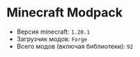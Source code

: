 # Minecraft Modpack

- Версия minecraft: `1.20.1`
- Загрузчик модов: `Forge`
- Всего модов (включая библиотеки): `92`
